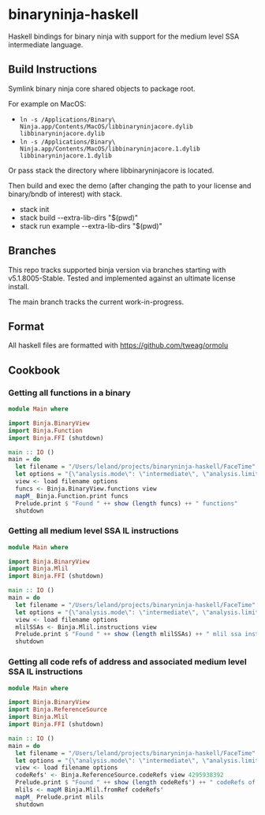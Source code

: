 # binaryninja-haskell
Haskell bindings for binary ninja with support for the medium level SSA intermediate language.

## Build Instructions
Symlink binary ninja core shared objects to package root.

For example on MacOS:

- ```ln -s /Applications/Binary\ Ninja.app/Contents/MacOS/libbinaryninjacore.dylib libbinaryninjacore.dylib```
- ```ln -s /Applications/Binary\ Ninja.app/Contents/MacOS/libbinaryninjacore.1.dylib libbinaryninjacore.1.dylib```

Or pass stack the directory where libbinaryninjacore is located.

Then build and exec the demo (after changing the path to your license and binary/bndb of interest) with stack.
- stack init
- stack build --extra-lib-dirs "$(pwd)"
- stack run example --extra-lib-dirs "$(pwd)"

## Branches
This repo tracks supported binja version via branches starting with v5.1.8005-Stable.
Tested and implemented against an ultimate license install.

The main branch tracks the current work-in-progress.

## Format
All haskell files are formatted with https://github.com/tweag/ormolu

## Cookbook
### Getting all functions in a binary
```haskell
module Main where

import Binja.BinaryView
import Binja.Function
import Binja.FFI (shutdown)

main :: IO ()
main = do
  let filename = "/Users/leland/projects/binaryninja-haskell/FaceTime"
  let options = "{\"analysis.mode\": \"intermediate\", \"analysis.limits.maxFunctionSize\": 0}"
  view <- load filename options
  funcs <- Binja.BinaryView.functions view
  mapM_ Binja.Function.print funcs
  Prelude.print $ "Found " ++ show (length funcs) ++ " functions"
  shutdown
```
### Getting all medium level SSA IL instructions
```haskell
module Main where

import Binja.BinaryView
import Binja.Mlil
import Binja.FFI (shutdown)

main :: IO ()
main = do
  let filename = "/Users/leland/projects/binaryninja-haskell/FaceTime"
  let options = "{\"analysis.mode\": \"intermediate\", \"analysis.limits.maxFunctionSize\": 0}"
  view <- load filename options
  mlilSSAs <- Binja.Mlil.instructions view
  Prelude.print $ "Found " ++ show (length mlilSSAs) ++ " mlil ssa instructions"
  shutdown
```

### Getting all code refs of address and associated medium level SSA IL instructions
```haskell
module Main where

import Binja.BinaryView
import Binja.ReferenceSource
import Binja.Mlil
import Binja.FFI (shutdown)

main :: IO ()
main = do
  let filename = "/Users/leland/projects/binaryninja-haskell/FaceTime"
  let options = "{\"analysis.mode\": \"intermediate\", \"analysis.limits.maxFunctionSize\": 0}"
  view <- load filename options
  codeRefs' <- Binja.ReferenceSource.codeRefs view 4295938392
  Prelude.print $ "Found " ++ show (length codeRefs') ++ " codeRefs of address 4295938392"
  mlils <- mapM Binja.Mlil.fromRef codeRefs'
  mapM_ Prelude.print mlils
  shutdown
```
